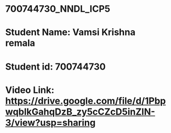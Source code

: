 # 700744730_NNDL_ICP5
# Student Name: Vamsi Krishna remala
# Student id: 700744730
# Video Link: https://drive.google.com/file/d/1PbpwqblkGahqDzB_zy5cCZcD5inZIN-3/view?usp=sharing

